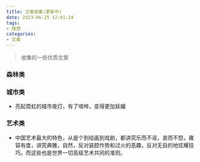 ```yaml
---
title: 文案收集(更新中)
date: 2023-06-25 12:01:24
tags:
- 随想
categories: 
- 文案
---
```

> 收集的一些优质文案
<!--more-->
### 森林类

### 城市类

- 亮起霓虹的城市夜灯，有了喧哗，变得更加妖媚

### 艺术类

- 中国艺术最大的特色，从是个到绘画到戏剧，都讲究乐而不谣，哀而不怨，雍容有度，讲究典雅，自然，反对装腔作势和过火的恶趣，反对无目的地炫耀技巧。而这些也是世界一切高级艺术共同的准则。